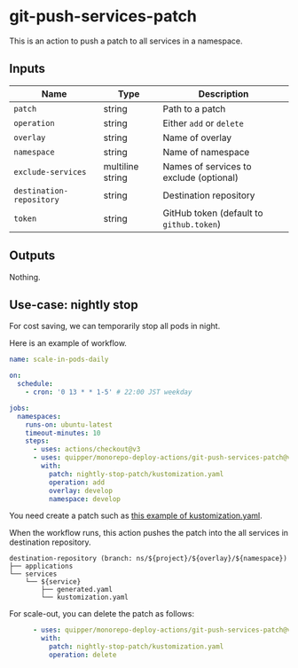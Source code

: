 # git-push-services-patch

This is an action to push a patch to all services in a namespace.

## Inputs

Name | Type | Description
-----|------|------------
`patch` | string | Path to a patch
`operation` | string | Either `add` or `delete`
`overlay` | string | Name of overlay
`namespace` | string | Name of namespace
`exclude-services` | multiline string | Names of services to exclude (optional)
`destination-repository` | string | Destination repository
`token` | string | GitHub token (default to `github.token`)

## Outputs

Nothing.

## Use-case: nightly stop

For cost saving, we can temporarily stop all pods in night.

Here is an example of workflow.

```yaml
name: scale-in-pods-daily

on:
  schedule:
    - cron: '0 13 * * 1-5' # 22:00 JST weekday

jobs:
  namespaces:
    runs-on: ubuntu-latest
    timeout-minutes: 10
    steps:
      - uses: actions/checkout@v3
      - uses: quipper/monorepo-deploy-actions/git-push-services-patch@v1
        with:
          patch: nightly-stop-patch/kustomization.yaml
          operation: add
          overlay: develop
          namespace: develop
```

You need create a patch such as [this example of kustomization.yaml](tests/fixtures/kustomization.yaml).

When the workflow runs, this action pushes the patch into the all services in destination repository.

```
destination-repository (branch: ns/${project}/${overlay}/${namespace})
├── applications
└── services
    └── ${service}
        ├── generated.yaml
        └── kustomization.yaml
```

For scale-out, you can delete the patch as follows:

```yaml
      - uses: quipper/monorepo-deploy-actions/git-push-services-patch@v1
        with:
          patch: nightly-stop-patch/kustomization.yaml
          operation: delete
```
